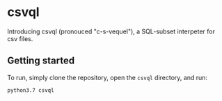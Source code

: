 # csvql

Introducing csvql (pronouced "c-s-vequel"), a SQL-subset interpeter for csv files.

## Getting started

To run, simply clone the repository, open the `csvql` directory, and run:

```bash
python3.7 csvql
```
